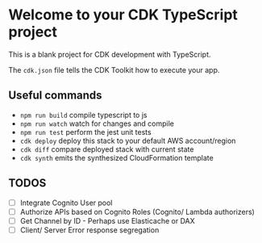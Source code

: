# Welcome to your CDK TypeScript project

This is a blank project for CDK development with TypeScript.

The `cdk.json` file tells the CDK Toolkit how to execute your app.

## Useful commands

- `npm run build` compile typescript to js
- `npm run watch` watch for changes and compile
- `npm run test` perform the jest unit tests
- `cdk deploy` deploy this stack to your default AWS account/region
- `cdk diff` compare deployed stack with current state
- `cdk synth` emits the synthesized CloudFormation template

## TODOS

- [ ] Integrate Cognito User pool
- [ ] Authorize APIs based on Cognito Roles (Cognito/ Lambda authorizers)
- [ ] Get Channel by ID - Perhaps use Elasticache or DAX
- [ ] Client/ Server Error response segregation
